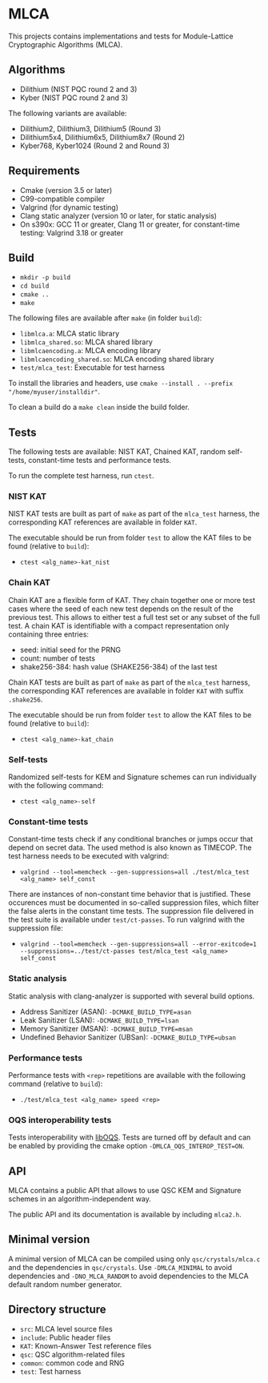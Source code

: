 # MLCA

This projects contains implementations and tests for Module-Lattice Cryptographic Algorithms (MLCA).

## Algorithms

- Dilithium (NIST PQC round 2 and 3)
- Kyber (NIST PQC round 2 and 3)

The following variants are available:
- Dilithium2, Dilithium3, Dilithium5 (Round 3)
- Dilithium5x4, Dilithium6x5, Dilithium8x7 (Round 2)
- Kyber768, Kyber1024 (Round 2 and Round 3)

## Requirements

- Cmake (version 3.5 or later)
- C99-compatible compiler
- Valgrind (for dynamic testing)
- Clang static analyzer (version 10 or later, for static analysis)
- On s390x: GCC 11 or greater, Clang 11 or greater, for constant-time testing: Valgrind 3.18 or greater

## Build

- `mkdir -p build`
- `cd build`
- `cmake ..`
- `make`

The following files are available after `make` (in folder `build`):
- `libmlca.a`: MLCA static library
- `libmlca_shared.so`: MLCA shared library
- `libmlcaencoding.a`: MLCA encoding library
- `libmlcaencoding_shared.so`: MLCA encoding shared library
- `test/mlca_test`: Executable for test harness

To install the libraries and headers, use `cmake --install . --prefix "/home/myuser/installdir"`.

To clean a build do a `make clean` inside the build folder.

## Tests

The following tests are available: NIST KAT, Chained KAT, random self-tests, constant-time tests and performance tests.

To run the complete test harness, run `ctest`.

### NIST KAT

NIST KAT tests are built as part of `make` as part of the `mlca_test` harness, the corresponding KAT references are available in folder `KAT`.

The executable should be run from folder `test` to allow the KAT files to be found (relative to `build`):

- `ctest <alg_name>-kat_nist`

### Chain KAT

Chain KAT are a flexible form of KAT. They chain together one or more test cases where the seed of each new test depends on the result of the previous test. This allows to either test a full test set or any subset of the full test.
A chain KAT is identifiable with a compact representation only containing three entries:
- seed: initial seed for the PRNG
- count: number of tests
- shake256-384: hash value (SHAKE256-384) of the last test

Chain KAT tests are built as part of `make` as part of the `mlca_test` harness, the corresponding KAT references are available in folder `KAT` with suffix `.shake256`.

The executable should be run from folder `test` to allow the KAT files to be found (relative to `build`):

- `ctest <alg_name>-kat_chain`

### Self-tests
Randomized self-tests for KEM and Signature schemes can run individually with the following command:

- `ctest <alg_name>-self`

### Constant-time tests
Constant-time tests check if any conditional branches or jumps occur that depend on secret data. The used method is also known as TIMECOP.
The test harness needs to be executed with valgrind:

- `valgrind --tool=memcheck --gen-suppressions=all ./test/mlca_test <alg_name> self_const`

There are instances of non-constant time behavior that is justified. These occurences must be documented in so-called suppression files, which filter the false alerts in the constant time tests. The suppression file delivered in the test suite is available under `test/ct-passes`. To run valgrind with the suppression file:

- `valgrind --tool=memcheck --gen-suppressions=all --error-exitcode=1 --suppressions=../test/ct-passes test/mlca_test <alg_name> self_const`

### Static analysis
Static analysis with clang-analyzer is supported with several build options.

- Address Sanitizer (ASAN): `-DCMAKE_BUILD_TYPE=asan`
- Leak Sanitizer (LSAN): `-DCMAKE_BUILD_TYPE=lsan`
- Memory Sanitizer (MSAN): `-DCMAKE_BUILD_TYPE=msan`
- Undefined Behavior Sanitizer (UBSan): `-DCMAKE_BUILD_TYPE=ubsan`

### Performance tests
Performance tests with `<rep>` repetitions are available with the following command (relative to `build`):

- `./test/mlca_test <alg_name> speed <rep>`

### OQS interoperability tests
Tests interoperability with [libOQS](https://github.com/open-quantum-safe/liboqs). Tests are turned off by default and can be enabled by providing the cmake option `-DMLCA_OQS_INTEROP_TEST=ON`.

## API
MLCA contains a public API that allows to use QSC KEM and Signature schemes in an algorithm-independent way.

The public API and its documentation is available by including `mlca2.h`.

## Minimal version

A minimal version of MLCA can be compiled using only `qsc/crystals/mlca.c` and the dependencies in `qsc/crystals`.
Use `-DMLCA_MINIMAL` to avoid dependencies and `-DNO_MLCA_RANDOM` to avoid dependencies to the MLCA default random number generator.

## Directory structure
* `src`: MLCA level source files
* `include`: Public header files
* `KAT`: Known-Answer Test reference files
* `qsc`: QSC algorithm-related files
* `common`: common code and RNG
* `test`: Test harness
